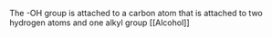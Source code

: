 The -OH group is attached to a carbon atom that is attached to two hydrogen atoms and one alkyl group
[[Alcohol]]